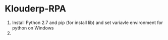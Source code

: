 # Klouderp-RPA
1. Install Python 2.7 and pip (for install lib) and set variavle environment for python on Windows
2. 
